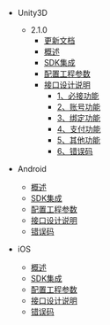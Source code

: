 * Unity3D

   * 2.1.0
       * [更新文档](/ZH/Unity3D/2.0.5/update_commond)
       * [概述](/ZH/Unity3D/2.0.5/summary)
       * [SDK集成](/ZH/Unity3D/2.0.5/sdk_integration)
       * [配置工程参数](/ZH/Unity3D/2.0.5/edit_resources)
       * [接口设计说明](/ZH/Unity3D/2.0.5/implementation_comond)
            * [1、必接功能](/ZH/Unity3D/2.0.5/must_commond)
            * [2、账号功能](/ZH/Unity3D/2.0.5/account_commont)
            * [3、绑定功能](/ZH/Unity3D/2.0.5/link_commont)
            * [4、支付功能](/ZH/Unity3D/2.0.5/buy_commond)
            * [5、其他功能](/ZH/Unity3D/2.0.5/others_commond)
            * [6、错误码](/ZH/Unity3D/2.0.5/errorcode)
       
* Android
   * [概述](/ZH/Android/summary)
   * [SDK集成](/ZH/Android/sdk_implementation)
   * [配置工程参数](/ZH/Android/edit_resources)
   * [接口设计说明](/ZH/Android/Interface_design_description)
   * [错误码](/ZH/Unity3D/2.0.5/errorcode)
    
* iOS
    * [概述](/ZH/iOS/1.summary)
    * [SDK集成](/ZH/iOS/2.AccessProcess)
    * [配置工程参数](/ZH/iOS/3.ConfigProjectParam)
    * [接口设计说明](/ZH/iOS/4.SDKUsage)
    * [错误码](/ZH/Unity3D/2.0.5/errorcode)
    

